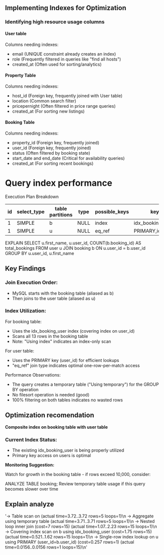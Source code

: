 ## Implementing Indexes for Optimization

### Identifying high resource usage columns

#### User table
Columns needing indexes:
  - email (UNIQUE constraint already creates an index)
  - role (Frequently filtered in queries like "find all hosts")
  - created_at (Often used for sorting/analytics)

#### Property Table
Columns needing indexes:
  - host_id (Foreign key, frequently joined with User table)
  - location (Common search filter)
  - pricepernight (Often filtered in price range queries)
  - created_at (For sorting new listings)

#### Booking Table
Columns needing indexes:
  - property_id (Foreign key, frequently joined)
  - user_id (Foreign key, frequently joined)
  - status (Often filtered by booking state)
  - start_date and end_date (Critical for availability queries)
  - created_at (For sorting recent bookings)

# Query index performance
Execution Plan Breakdown

| id |	select_type |	table	partitions |	type |	possible_keys |	key	key_len |	ref	rows |	filtered |	Extra |
| --- | --- | --- | --- | --- | --- | --- | --- | --- |
| 1 |	SIMPLE |	b |	NULL |	index |	idx_booking_user |	idx_booking_user |	144	| NULL |	13 |	100.00 |	Using index; Using temporary |
| 1 |	SIMPLE |	u |	NULL |	eq_ref |	PRIMARY,idx_user_user_id	| PRIMARY |	144 |	airbnb_clone.b.user_id	| 1 |	100.00 |	NULL |

EXPLAIN
SELECT 
	u.first_name,
    u.user_id,
	COUNT(b.booking_id) AS total_bookings
FROM user u
JOIN booking b ON u.user_id = b.user_id
GROUP BY u.user_id, u.first_name


## Key Findings
### Join Execution Order:
  - MySQL starts with the booking table (aliased as b)
  - Then joins to the user table (aliased as u)

### Index Utilization:

For booking table:
  - Uses the idx_booking_user index (covering index on user_id)
  - Scans all 13 rows in the booking table
  - Note: "Using index" indicates an index-only scan

For user table:
 - Uses the PRIMARY key (user_id) for efficient lookups
 - "eq_ref" join type indicates optimal one-row-per-match access

Performance Observations:

  - The query creates a temporary table ("Using temporary") for the GROUP BY operation
  - No filesort operation is needed (good)
  - 100% filtering on both tables indicates no wasted rows

## Optimization recomendation
**Composite index on booking table with user table**

### Current Index Status:

  - The existing idx_booking_user is being properly utilized
  - Primary key access on users is optimal

**Monitoring Suggestion:**

Watch for growth in the booking table - if rows exceed 10,000, consider:

ANALYZE TABLE booking;
Review temporary table usage if this query becomes slower over time

## **Explain analyze**
'-> Table scan on <temporary>  (actual time=3.72..3.72 rows=5 loops=1)\n    -> Aggregate using temporary table  (actual time=3.71..3.71 rows=5 loops=1)\n        -> Nested loop inner join  (cost=7 rows=15) (actual time=1.07..2.23 rows=15 loops=1)\n            -> Covering index scan on b using idx_booking_user  (cost=1.75 rows=15) (actual time=0.521..1.62 rows=15 loops=1)\n            -> Single-row index lookup on u using PRIMARY (user_id=b.user_id)  (cost=0.257 rows=1) (actual time=0.0156..0.0156 rows=1 loops=15)\n'

